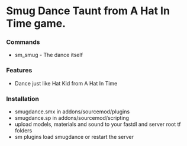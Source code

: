 # Smug Dance Taunt from A Hat In Time game.
### Commands
- sm_smug - The dance itself

### Features
- Dance just like Hat Kid from A Hat In Time

### Installation
- smugdance.smx in addons/sourcemod/plugins
- smugdance.sp in addons/sourcemod/scripting
- upload models, materials and sound to your fastdl and server root tf folders
- sm plugins load smugdance or restart the server